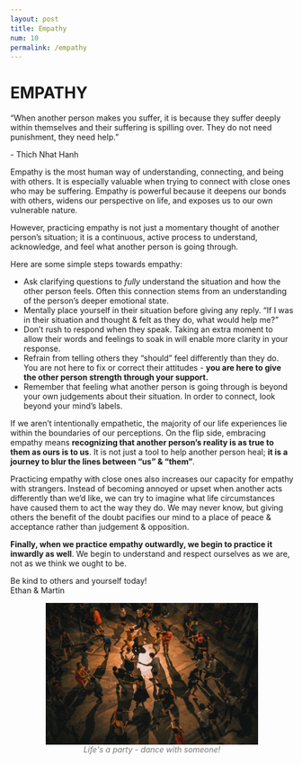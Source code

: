 ```yaml
---
layout: post
title: Empathy
num: 10
permalink: /empathy
---
```


# EMPATHY

<p id="quote">“When another person makes you suffer, it is because they suffer deeply within themselves and their suffering is spilling over. They do not need punishment, they need help.”</p>   
<p id="quote-author">- Thich Nhat Hanh</p>   


Empathy is the most human way of understanding, connecting, and being with others. It is especially valuable when trying to connect with close ones who may be suffering. Empathy is powerful because it deepens our bonds with others, widens our perspective on life, and exposes us to our own vulnerable nature.

However, practicing empathy is not just a momentary thought of another person’s situation; it is a continuous, active process to understand, acknowledge, and feel what another person is going through.

Here are some simple steps towards empathy:  

* Ask clarifying questions to <i>fully</i> understand the situation and how the other person feels. Often this connection stems from an understanding of the person’s deeper emotional state.
* Mentally place yourself in their situation before giving any reply. “If I was in their situation and thought & felt as they do, what would help me?”
* Don’t rush to respond when they speak. Taking an extra moment to allow their words and feelings to soak in will enable more clarity in your response.
* Refrain from telling others they “should” feel differently than they do. You are not here to fix or correct their attitudes - <b>you are here to give the other person strength through your support.</b>
* Remember that feeling what another person is going through is beyond your own judgements about their situation. In order to connect, look beyond your mind’s labels.

If we aren’t intentionally empathetic, the majority of our life experiences lie within the boundaries of our perceptions. On the flip side, embracing empathy means <b>recognizing that another person’s reality is as true to them as ours is to us</b>. It is not just a tool to help another person heal; <b>it is a journey to blur the lines between “us” & “them”</b>.

Practicing empathy with close ones also increases our capacity for empathy with strangers. Instead of becoming annoyed or upset when another acts differently than we’d like, we can try to imagine what life circumstances have caused them to act the way they do. We may never know, but giving others the benefit of the doubt pacifies our mind to a place of peace & acceptance rather than judgement & opposition.

<b>Finally, when we practice empathy outwardly, we begin to practice it inwardly as well</b>. We begin to understand and respect ourselves as we are, not as we think we ought to be.

Be kind to others and yourself today!  
Ethan & Martin

<img style="width: 75%; display: block; margin:0 auto" src="/assets/art/empathy.jpg"/>  
<i style="color: #777; display: block; text-align: center;">Life's a party - dance with someone!</i>

